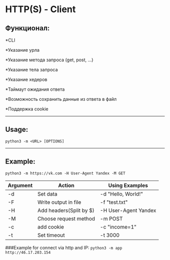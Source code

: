 
# HTTP(S) - Client 

## Функционал:
*CLI

*Указание урла

*Указание метода запроса (get, post, …)

*Указание тела запроса

*Указание хедеров

*Таймаут ожидания ответа

*Возможность сохранить данные из ответа в файл

*Поддержка cookie


-----------------------------------------------------------------------------------------------------------------------------------  
## Usage:
```
python3 -m <URL> [OPTIONS]
```
-----------------------------------------------------------------------------------------------------------------------------------
## Example:
```
python3 -m https://vk.com -H User-Agent Yandex -M GET
```

| Argument | Action                  | Using Examples       | 
|----------|-------------------------|----------------------|
| -d       | Set data                | -d "Hello, World!"   |
| -F       | Write output in file    | -f "test.txt"        |
| -H       | Add headers(Split by $) | -H User-Agent Yandex |
| -M       | Choose request method   | -m POST              |
| -c       | add cookie              | -c "income=1"        |
| -t       | Set timeout             | -t 3000              |


###Example for connect via http and IP:
``
python3 -m app http://46.17.203.154
``